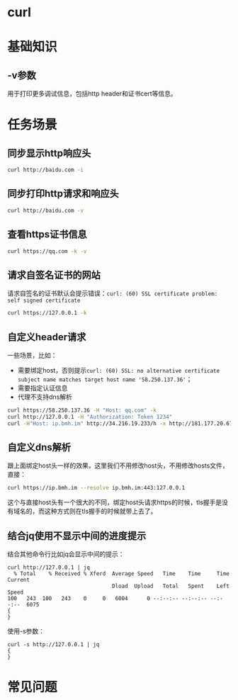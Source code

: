 # curl

# 基础知识
## -v参数
用于打印更多调试信息，包括http header和证书cert等信息。

# 任务场景

## 同步显示http响应头
```bash
curl http://baidu.com -i
```

## 同步打印http请求和响应头
```bash
curl http://baidu.com -v
```

## 查看https证书信息
```bash
curl https://qq.com -k -v
```

## 请求自签名证书的网站
请求自签名的证书默认会提示错误：```curl: (60) SSL certificate problem: self signed certificate```
```bash
curl https://127.0.0.1 -k
```

## 自定义header请求
一些场景，比如：
- 需要绑定host，否则提示```curl: (60) SSL: no alternative certificate subject name matches target host name '58.250.137.36'```；
- 需要指定认证信息
- 代理不支持dns解析
```bash
curl https://58.250.137.36 -H "Host: qq.com" -k
curl http://127.0.0.1 -H "Authorization: Token 1234"
curl -H"Host: ip.bmh.im" http://34.216.19.233/h -x http://181.177.20.67:80 
```

## 自定义dns解析
跟上面绑定host头一样的效果，这里我们不用修改host头，不用修改hosts文件，直接：
```bash
curl https://ip.bmh.im --resolve ip.bmh.im:443:127.0.0.1
```
这个与直接host头有一个很大的不同，绑定host头请求https的时候，tls握手是没有域名的，而这种方式则在tls握手的时候就带上去了。

## 结合jq使用不显示中间的进度提示
结合其他命令行比如jq会显示中间的提示：
```
curl http://127.0.0.1 | jq
  % Total    % Received % Xferd  Average Speed   Time    Time     Time  Current
                                 Dload  Upload   Total   Spent    Left  Speed
100   243  100   243    0     0   6004      0 --:--:-- --:--:-- --:--:--  6075
{
}
```
使用-s参数：
```
curl -s http://127.0.0.1 | jq
{
}
```

# 常见问题
